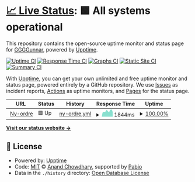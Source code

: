 # [📈 Live Status](https://GGGGunnar.github.io/upptime): <!--live status--> **🟩 All systems operational**

This repository contains the open-source uptime monitor and status page for [GGGGunnar](https://GGGGunnar.github.io/upptime), powered by [Upptime](https://github.com/upptime/upptime).

[![Uptime CI](https://github.com/GGGGunnar/upptime/workflows/Uptime%20CI/badge.svg)](https://github.com/GGGGunnar/upptime/actions?query=workflow%3A%22Uptime+CI%22)
[![Response Time CI](https://github.com/GGGGunnar/upptime/workflows/Response%20Time%20CI/badge.svg)](https://github.com/GGGGunnar/upptime/actions?query=workflow%3A%22Response+Time+CI%22)
[![Graphs CI](https://github.com/GGGGunnar/upptime/workflows/Graphs%20CI/badge.svg)](https://github.com/GGGGunnar/upptime/actions?query=workflow%3A%22Graphs+CI%22)
[![Static Site CI](https://github.com/GGGGunnar/upptime/workflows/Static%20Site%20CI/badge.svg)](https://github.com/GGGGunnar/upptime/actions?query=workflow%3A%22Static+Site+CI%22)
[![Summary CI](https://github.com/GGGGunnar/upptime/workflows/Summary%20CI/badge.svg)](https://github.com/GGGGunnar/upptime/actions?query=workflow%3A%22Summary+CI%22)

With [Upptime](https://upptime.js.org), you can get your own unlimited and free uptime monitor and status page, powered entirely by a GitHub repository. We use [Issues](https://github.com/GGGGunnar/upptime/issues) as incident reports, [Actions](https://github.com/GGGGunnar/upptime/actions) as uptime monitors, and [Pages](https://GGGGunnar.github.io/upptime) for the status page.

<!--start: status pages-->
<!-- This summary is generated by Upptime (https://github.com/upptime/upptime) -->
<!-- Do not edit this manually, your changes will be overwritten -->
<!-- prettier-ignore -->
| URL | Status | History | Response Time | Uptime |
| --- | ------ | ------- | ------------- | ------ |
| <img alt="" src="https://icons.duckduckgo.com/ip3/ny-ordre.no.ico" height="13"> [Ny-ordre](https://ny-ordre.no) | 🟩 Up | [ny-ordre.yml](https://github.com/GGGGunnar/upptime/commits/HEAD/history/ny-ordre.yml) | <details><summary><img alt="Response time graph" src="./graphs/ny-ordre/response-time-week.png" height="20"> 1844ms</summary><br><a href="https://GGGGunnar.github.io/upptime/history/ny-ordre"><img alt="Response time 974" src="https://img.shields.io/endpoint?url=https%3A%2F%2Fraw.githubusercontent.com%2FGGGGunnar%2Fupptime%2FHEAD%2Fapi%2Fny-ordre%2Fresponse-time.json"></a><br><a href="https://GGGGunnar.github.io/upptime/history/ny-ordre"><img alt="24-hour response time 1568" src="https://img.shields.io/endpoint?url=https%3A%2F%2Fraw.githubusercontent.com%2FGGGGunnar%2Fupptime%2FHEAD%2Fapi%2Fny-ordre%2Fresponse-time-day.json"></a><br><a href="https://GGGGunnar.github.io/upptime/history/ny-ordre"><img alt="7-day response time 1844" src="https://img.shields.io/endpoint?url=https%3A%2F%2Fraw.githubusercontent.com%2FGGGGunnar%2Fupptime%2FHEAD%2Fapi%2Fny-ordre%2Fresponse-time-week.json"></a><br><a href="https://GGGGunnar.github.io/upptime/history/ny-ordre"><img alt="30-day response time 1260" src="https://img.shields.io/endpoint?url=https%3A%2F%2Fraw.githubusercontent.com%2FGGGGunnar%2Fupptime%2FHEAD%2Fapi%2Fny-ordre%2Fresponse-time-month.json"></a><br><a href="https://GGGGunnar.github.io/upptime/history/ny-ordre"><img alt="1-year response time 974" src="https://img.shields.io/endpoint?url=https%3A%2F%2Fraw.githubusercontent.com%2FGGGGunnar%2Fupptime%2FHEAD%2Fapi%2Fny-ordre%2Fresponse-time-year.json"></a></details> | <details><summary><a href="https://GGGGunnar.github.io/upptime/history/ny-ordre">100.00%</a></summary><a href="https://GGGGunnar.github.io/upptime/history/ny-ordre"><img alt="All-time uptime 99.96%" src="https://img.shields.io/endpoint?url=https%3A%2F%2Fraw.githubusercontent.com%2FGGGGunnar%2Fupptime%2FHEAD%2Fapi%2Fny-ordre%2Fuptime.json"></a><br><a href="https://GGGGunnar.github.io/upptime/history/ny-ordre"><img alt="24-hour uptime 100.00%" src="https://img.shields.io/endpoint?url=https%3A%2F%2Fraw.githubusercontent.com%2FGGGGunnar%2Fupptime%2FHEAD%2Fapi%2Fny-ordre%2Fuptime-day.json"></a><br><a href="https://GGGGunnar.github.io/upptime/history/ny-ordre"><img alt="7-day uptime 100.00%" src="https://img.shields.io/endpoint?url=https%3A%2F%2Fraw.githubusercontent.com%2FGGGGunnar%2Fupptime%2FHEAD%2Fapi%2Fny-ordre%2Fuptime-week.json"></a><br><a href="https://GGGGunnar.github.io/upptime/history/ny-ordre"><img alt="30-day uptime 100.00%" src="https://img.shields.io/endpoint?url=https%3A%2F%2Fraw.githubusercontent.com%2FGGGGunnar%2Fupptime%2FHEAD%2Fapi%2Fny-ordre%2Fuptime-month.json"></a><br><a href="https://GGGGunnar.github.io/upptime/history/ny-ordre"><img alt="1-year uptime 99.96%" src="https://img.shields.io/endpoint?url=https%3A%2F%2Fraw.githubusercontent.com%2FGGGGunnar%2Fupptime%2FHEAD%2Fapi%2Fny-ordre%2Fuptime-year.json"></a></details>

<!--end: status pages-->

[**Visit our status website →**](https://GGGGunnar.github.io/upptime)

## 📄 License

- Powered by: [Upptime](https://github.com/upptime/upptime)
- Code: [MIT](./LICENSE) © [Anand Chowdhary](https://anandchowdhary.com), supported by [Pabio](https://pabio.com)
- Data in the `./history` directory: [Open Database License](https://opendatacommons.org/licenses/odbl/1-0/)
